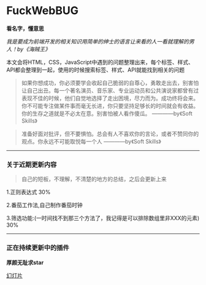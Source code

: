 # FuckWebBUG
**看名字，懂意思**

*我是要成为前端开发的相关知识用简单的绅士的语言让来看的人一看就理解的男人！by《海贼王》*

本文会将HTML，CSS，JavaScript中遇到的问题整理出来，每个标签、样式、API都会整理到一起，使用的时候搜索标签、样式、API就能找到相关的问题

> 如果你想成功，你必须要学会收起自己脆弱的自尊心，勇敢走出去，别害怕让自己出丑。每一个著名演员、音乐家、专业运动员和公共演说家都曾有过表现不佳的时候，他们自觉地选择了走出困境，尽力而为。成功终将会来。你不可能专注做某件事而毫无长进，你只要坚持足够长的时间就会有收益。你的生存之道就是不必太在意。别害怕被人看作傻瓜。 ————by《Soft Skills》

> 准备好面对批评，但不要惧怕。总会有人不喜欢你的言论，或者不赞同你的观点。你永远不可能取悦每一个人 ————by《Soft Skills》

***

### 关于近期更新内容

> 自己的短板，不理解，不清楚的地方的总结，之后会更新上来

1.正则表达式 30%

2.番茄工作法,自己制作番茄时钟

3.筛选功能:(一时间找不到那三个方法了，我记得是可以排除数组里非XXX的元素) 30%

***

### 正在持续更新中的插件

**厚颜无耻求star**

[幻灯片](https://github.com/Frosv/Slide.js)






